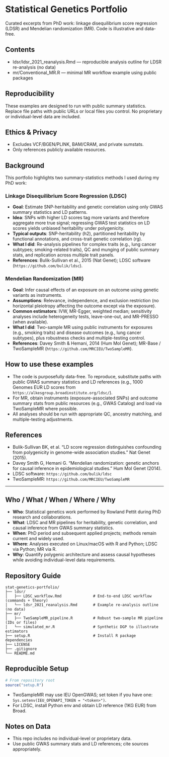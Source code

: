 # Statistical Genetics Portfolio

Curated excerpts from PhD work: linkage disequilibrium score regression (LDSR) and Mendelian randomization (MR). Code is illustrative and data-free.

## Contents
- ldsr/ldsr_2021_reanalysis.Rmd — reproducible analysis outline for LDSR re-analysis (no data)
- mr/Conventional_MR.R — minimal MR workflow example using public packages

## Reproducibility
These examples are designed to run with public summary statistics. Replace file paths with public URLs or local files you control. No proprietary or individual-level data are included.

## Ethics & Privacy
- Excludes VCF/BGEN/PLINK, BAM/CRAM, and private sumstats.
- Only references publicly available resources.

## Background
This portfolio highlights two summary-statistics methods I used during my PhD work:

### Linkage Disequilibrium Score Regression (LDSC)
- **Goal**: Estimate SNP-heritability and genetic correlation using only GWAS summary statistics and LD patterns.
- **Idea**: SNPs with higher LD scores tag more variants and therefore aggregate more true signal; regressing GWAS test statistics on LD scores yields unbiased heritability under polygenicity.
- **Typical outputs**: SNP-heritability (h2), partitioned heritability by functional annotations, and cross-trait genetic correlation (rg).
- **What I did**: Re-analysis pipelines for complex traits (e.g., lung cancer subtypes; smoking-related traits), QC and munging of public summary stats, and replication across multiple trait panels.
- **References**: Bulik-Sullivan et al., 2015 (Nat Genet); LDSC software (`https://github.com/bulik/ldsc`).

### Mendelian Randomization (MR)
- **Goal**: Infer causal effects of an exposure on an outcome using genetic variants as instruments.
- **Assumptions**: Relevance, independence, and exclusion restriction (no horizontal pleiotropy affecting the outcome except via the exposure).
- **Common estimators**: IVW, MR-Egger, weighted median; sensitivity analyses include heterogeneity tests, leave-one-out, and MR-PRESSO (when available).
- **What I did**: Two-sample MR using public instruments for exposures (e.g., smoking traits) and disease outcomes (e.g., lung cancer subtypes), plus robustness checks and multiple-testing control.
- **References**: Davey Smith & Hemani, 2014 (Hum Mol Genet); MR-Base / TwoSampleMR (`https://github.com/MRCIEU/TwoSampleMR`).

## How to use these examples
- The code is purposefully data-free. To reproduce, substitute paths with public GWAS summary statistics and LD references (e.g., 1000 Genomes EUR LD scores from `https://alkesgroup.broadinstitute.org/ldsc/`).
- For MR, obtain instruments (exposure-associated SNPs) and outcome summary stats from public resources (e.g., GWAS Catalog) and load via TwoSampleMR where possible.
- All analyses should be run with appropriate QC, ancestry matching, and multiple-testing adjustments.

## References
- Bulik-Sullivan BK, et al. “LD score regression distinguishes confounding from polygenicity in genome-wide association studies.” Nat Genet (2015).
- Davey Smith G, Hemani G. “Mendelian randomization: genetic anchors for causal inference in epidemiological studies.” Hum Mol Genet (2014).
- LDSC software: `https://github.com/bulik/ldsc`
- TwoSampleMR: `https://github.com/MRCIEU/TwoSampleMR`

---

## Who / What / When / Where / Why
- **Who**: Statistical genetics work performed by Rowland Pettit during PhD research and collaborations.
- **What**: LDSC and MR pipelines for heritability, genetic correlation, and causal inference from GWAS summary statistics.
- **When**: PhD period and subsequent applied projects; methods remain current and widely used.
- **Where**: Analyses executed on Linux/macOS with R and Python; LDSC via Python; MR via R.
- **Why**: Quantify polygenic architecture and assess causal hypotheses while avoiding individual-level data requirements.

## Repository Guide
```
stat-genetics-portfolio/
├── ldsr/
│   ├── LDSC_workflow.Rmd              # End-to-end LDSC workflow (commands + theory)
│   └── ldsr_2021_reanalysis.Rmd       # Example re-analysis outline (no data)
├── mr/
│   ├── TwoSampleMR_pipeline.R         # Robust two-sample MR pipeline (IDs or files)
│   └── simulated_mr.R                 # Synthetic DGP to illustrate estimators
├── setup.R                            # Install R package dependencies
├── LICENSE
├── .gitignore
└── README.md
```

## Reproducible Setup
```r
# From repository root
source("setup.R")
```
- TwoSampleMR may use IEU OpenGWAS; set token if you have one: `Sys.setenv(IEU_OPENAPI_TOKEN = "<token>")`.
- For LDSC, install Python env and obtain LD reference (1KG EUR) from Broad.

## Notes on Data
- This repo includes no individual-level or proprietary data.
- Use public GWAS summary stats and LD references; cite sources appropriately.

